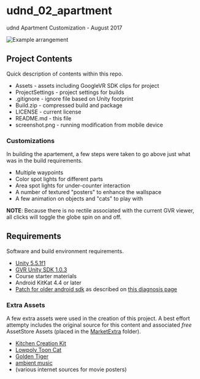 # udnd_02_apartment
udnd Apartment Customization - August 2017

![Example arrangement](screenshot.png "Example arrangement of apartment")

## Project Contents
Quick description of contents within this repo.

* Assets - assets including GoogleVR SDK clips for project
* ProjectSettings - project settings for builds
* .gitignore - ignore file based on Unity footprint
* Build.zip - compressed build and package
* LICENSE - current license
* README.md - this file
* screenshot.png - running modification from mobile device

### Customizations
In building the apartement, a few steps were taken to go above just what
was in the build requirements.

* Multiple waypoints
* Color spot lights for different parts
* Area spot lights for under-counter interaction
* A number of textured "posters" to enhance the wallspace
* A few animation on objects and "cats" to play with 

**NOTE**: Because there is no rectile associated with the current GVR viewer,
all clicks will toggle the globe spin on and off.


## Requirements
Software and build environment requirements.

* [Unity 5.5.1f1](https://unity3d.com/get-unity/download/archive)
* [GVR Unity SDK 1.0.3](https://github.com/googlevr/gvr-unity-sdk/releases/tag/v1.0.3)
* Course starter materials
* Android KitKat 4.4 or later
* [Patch for older android sdk](https://dl.google.com/android/repository/tools_r25.2.5-macosx.zip) as described on [this diagnosis page](https://answers.unity3d.com/questions/1320861/android-build-commandinvokationfailure-unable-to-l.html)

### Extra Assets
A few extra assets were used in the creation of this project.  A best effort attempty includes the original source for this content and associated *free* AssetStore Assets (placed in the [MarketExtra](Assets/MarketExtra) folder).

* [Kitchen Creation Kit](https://www.assetstore.unity3d.com/en/#!/content/2854)
* [Lowpoly Toon Cat](https://www.assetstore.unity3d.com/en/#!/content/66083)
* [Golden Tiger](https://www.assetstore.unity3d.com/en/#!/content/55797)
* [ambient music](https://soundcloud.com/kait-con-botas/3-hours-relaxing-music-yoga-background-meditation-spa-massage-sleep-study1)
* (various internet sources for movie posters)


